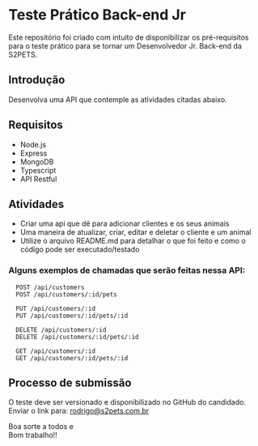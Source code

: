 # Teste Prático Back-end Jr
Este repositório foi criado com intuito de disponibilizar os pré-requisitos para o teste prático para se tornar um Desenvolvedor Jr. Back-end da S2PETS.

## Introdução
Desenvolva uma API que contemple as atividades citadas abaixo.

## Requisitos
- Node.js
- Express
- MongoDB
- Typescript
- API Restful 

## Atividades
- Criar uma api que dê para adicionar clientes e os seus animais
- Uma maneira de atualizar, criar, editar e deletar o cliente e um animal
- Utilize o arquivo README.md para detalhar o que foi feito e como o código pode ser executado/testado

### Alguns exemplos de chamadas que serão feitas nessa API:
```
  POST /api/customers
  POST /api/customers/:id/pets
  
  PUT /api/customers/:id
  PUT /api/customers/:id/pets/:id
  
  DELETE /api/customers/:id
  DELETE /api/customers/:id/pets/:id
  
  GET /api/customers/:id
  GET /api/customers/:id/pets/:id
```

## Processo de submissão
O teste deve ser versionado e disponibilizado no GitHub do candidado.<br />
Enviar o link para: rodrigo@s2pets.com.br

Boa sorte a todos e<br />
Bom trabalho!!
